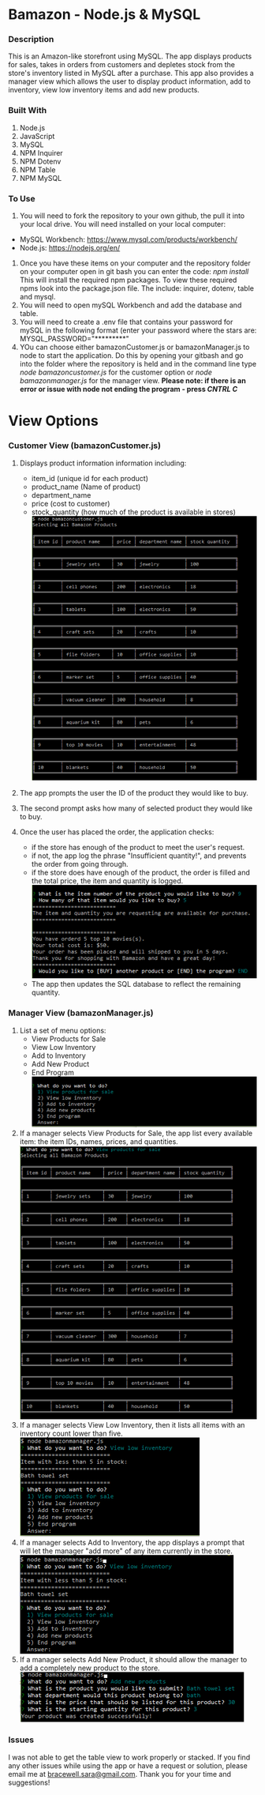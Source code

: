 # Bamazon - Node.js & MySQL

### Description
This is an Amazon-like storefront using MySQL. The app displays products for sales, takes in orders from customers and depletes stock from the store's inventory listed in MySQL after a purchase. This app also provides a manager view which allows the user to display product information, add to inventory, view low inventory items and add new products.

### Built With
1. Node.js
1. JavaScript
1. MySQL
1. NPM Inquirer
1. NPM Dotenv
1. NPM Table
1. NPM MySQL

### To Use
1. You will need to fork the repository to your own github, the pull it into your local drive. You will need installed on your local computer:
* MySQL Workbench: https://www.mysql.com/products/workbench/
* Node.js: https://nodejs.org/en/
1. Once you have these items on your computer and the repository folder on your computer open in git bash you can enter the code: _npm install_ 
This will install the required npm packages. To view these required npms look into the package.json file. The include: inquirer, dotenv, table and mysql. 
1. You will need to open mySQL Workbench and add the database and table.
1. You will need to create a .env file that contains your password for mySQL in the following format (enter your password where the stars are:
MYSQL_PASSWORD="*********"
1. YOu can choose either bamazonCustomer.js or bamazonManager.js to node to start the application. Do this by opening your gitbash and go into the folder where the repository is held and in the command line type _node bamazoncustomer.js_ for the customer option or _node bamazonmanager.js_ for the manager view. 
__Please note: if there is an error or issue with node not ending the program - press *CNTRL C*__


# View Options

### Customer View (bamazonCustomer.js)
1. Displays product information information including:
	* item_id (unique id for each product)
	* product_name (Name of product)
	* department_name
	* price (cost to customer)
	* stock_quantity (how much of the product is available in stores)
	![ProductTable](./images/displayproducts.PNG)

1. The app prompts the user the ID of the product they would like to buy.
1. The second prompt asks how many of selected product they would like to buy.
1. Once the user has placed the order, the application checks:
	* if the store has enough of the product to meet the user's request.
	* if not, the app log the phrase "Insufficient quantity!", and prevents the order from going through.
	* if the store does have enough of the product, the order is filled and the total price, the item and quantity is logged.
	![CreatingAnOrder](/images/order.PNG)
	* The app then updates the SQL database to reflect the remaining quantity.
	

### Manager View (bamazonManager.js)
1. List a set of menu options:
	* View Products for Sale
	* View Low Inventory
	* Add to Inventory
	* Add New Product
	* End Program
	![Manager Menu](images/managermenu.png)
1. If a manager selects View Products for Sale, the app list every available item: the item IDs, names, prices, and quantities.
![Display Order](images/displayproductsmanager.png)
1. If a manager selects View Low Inventory, then it lists all items with an inventory count lower than five.
![View Low Inventory](images/viewlowinventory.png)
1. If a manager selects Add to Inventory, the app displays a prompt that will let the manager "add more" of any item currently in the store.
![Add to Inventory](images/addtoinventory.png)
1. If a manager selects Add New Product, it should allow the manager to add a completely new product to the store.
![Add New Product](images/addnewproduct.png)

### Issues
I was not able to get the table view to work properly or stacked. If you find any other issues while using the app or have a request or solution, please email me at bracewell.sara@gmail.com. Thank you for your time and suggestions!